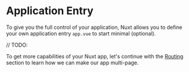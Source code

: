 # Application Entry

To give you the full control of your application, Nuxt allows you to define your own application entry `app.vue` to start minimal (optional).

// TODO:

To get more capabilities of your Nuxt app, let's continue with the [Routing](/concepts/routing) section to learn how we can make our app multi-page.
